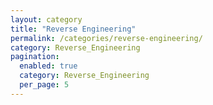 ```yaml
---
layout: category
title: "Reverse Engineering"
permalink: /categories/reverse-engineering/
category: Reverse_Engineering
pagination:
  enabled: true
  category: Reverse_Engineering
  per_page: 5
---
```

